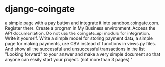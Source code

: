 # django-coingate

a simple page with a pay button and integrate it into sandbox.coingate.com. Register there. Create a program in My Business
  environment. Access the API documentation. Do not use the coingate_api module for integration. Write it yourself.
Write a simple model for storing payment data, a simple page for making payments, use CBV instead of functions in views.py files.
And show all the successful and unsuccessful transactions in the list "Looking forward" to your answer and make a very simple document so that anyone can easily start your project.
(not more than 3 pages) "
